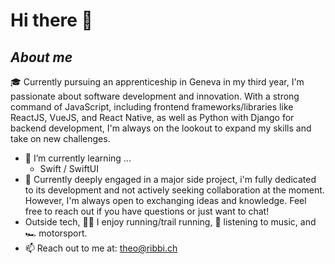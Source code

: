 # Hi there 👋

## ***About me***

🎓 Currently pursuing an apprenticeship in Geneva in my third year, I'm passionate about software development and innovation. With a strong command of JavaScript, including frontend frameworks/libraries like ReactJS, VueJS, and React Native, as well as Python with Django for backend development, I'm always on the lookout to expand my skills and take on new challenges.
- 🌱 I’m currently learning ...
  - Swift / SwiftUI
- 🚧 Currently deeply engaged in a major side project, i'm fully dedicated to its development and not actively seeking collaboration at the moment. However, I'm always open to exchanging ideas and knowledge. Feel free to reach out if you have questions or just want to chat!
- Outside tech, 🏃‍♂️ I enjoy running/trail running, 🎵 listening to music, and 🏎️ motorsport.
- 📫 Reach out to me at: <a href="theo@ribbi.ch">theo@ribbi.ch</a>
